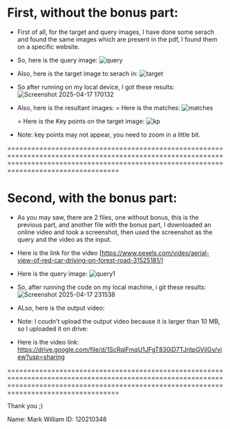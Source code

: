 # First, without the bonus part:

- First of all, for the target and query images, I have done some serach and found the same images which are present in the pdf, I found them on a specific website.

- So, here is the query image:
![query](https://github.com/user-attachments/assets/1286f124-63d6-4d48-8654-9a58a0cc224b)

- Also, here is the target image to serach in:
![target](https://github.com/user-attachments/assets/121617d2-912b-4a06-ba77-431f816e93af)

- So after running on my local device, I got these results:
![Screenshot 2025-04-17 170132](https://github.com/user-attachments/assets/53f137a0-3a96-4cf9-a746-be2180abc00d)

- Also, here is the resultant images:
  = Here is the matches:
![matches](https://github.com/user-attachments/assets/4c3c739e-cb08-46ac-9bb2-0018c0964b65)

  = Here is the Key points on the target image:
![kp](https://github.com/user-attachments/assets/7bd6dbff-8086-44bf-b94d-3237d989554a)

- Note: key points may not appear, you need to zoom in a little bit.


==============================================================================================================================================================================================


# Second, with the bonus part:

- As you may saw, there are 2 files, one without bonus, this is the previous part, and another file with the bonus part, I downloaded an online video and took a screenshot, then used the screenshot as the query and the video as the input.

- Here is the link for the video [https://www.pexels.com/video/aerial-view-of-red-car-driving-on-forest-road-31525181/]

- Here is the query image:
![query1](https://github.com/user-attachments/assets/8f237849-07a3-4775-b976-ab59e9e3206b)

- So, after running the code on my local machine, i git these results:
![Screenshot 2025-04-17 231538](https://github.com/user-attachments/assets/bf546768-405e-4bb2-b902-7164b2772267)

- ALso, here is the output video:
- Note: I coudn't upload the output video because it is larger than 10 MB, so I uploaded it on drive:
- Here is the video link:
https://drive.google.com/file/d/1ScRqlFmqU1JFgT830iD7TJritpGVjlGv/view?usp=sharing


==============================================================================================================================================================================================


Thank you ;)

Name: Mark William
ID: 120210348
